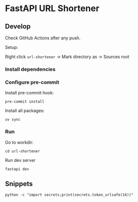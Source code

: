 # FastAPI URL Shortener

## Develop

Check GitHub Actions after any push.

Setup:

Right click `url-shortener` -> Mark directory as -> Sources root

### Install dependencies
### Configure pre-commit

Install pre-commit hook:
```shell
pre-commit install
```

Install all packages:
```shell
uv sync
```


### Run

Go to workdir:
```shell
cd url-shortener
```

Run dev server
```shell
fastapi dev
```

## Snippets
```shell
python -c "import secrets;print(secrets.token_urlsafe(16))"
```
